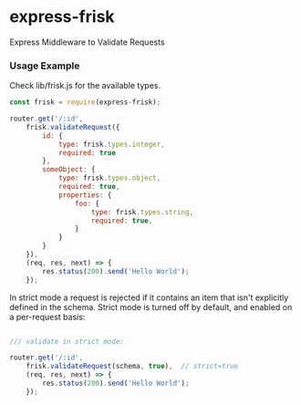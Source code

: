 # express-frisk 
Express Middleware to Validate Requests

### Usage Example 

Check lib/frisk.js for the available types. 

```javascript
const frisk = require(express-frisk);

router.get('/:id',
    frisk.validateRequest({
        id: {
            type: frisk.types.integer,
            required: true
        },
        someObject: {
            type: frisk.types.object,
            required: true,
            properties: {
                foo: {
                    type: frisk.types.string,
                    required: true,
                }
            }
        }
    }),
    (req, res, next) => {
        res.status(200).send('Hello World');
    });
```

In strict mode a request is rejected if it contains an item that isn't explicitly defined in the schema.
Strict mode is turned off by default, and enabled on a per-request basis:

```javascript

/// validate in strict mode:

router.get('/:id', 
    frisk.validateRequest(schema, true),  // strict=true
    (req, res, next) => {
        res.status(200).send('Hello World');
    });
```


